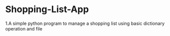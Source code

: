 # Shopping-List-App
1.A simple python program to manage a shopping list using basic dictionary operation and file
<br>




